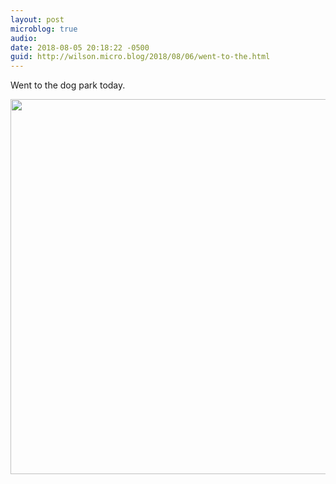 ```yaml
---
layout: post
microblog: true
audio: 
date: 2018-08-05 20:18:22 -0500
guid: http://wilson.micro.blog/2018/08/06/went-to-the.html
---
```

Went to the dog park today. 

<img src="http://wilson.micro.blog/uploads/2018/e5438fdde5.jpg" width="600" height="600" />
